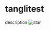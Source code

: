 # tanglitest
description
![star](https://gitcode.com/GitCode-official-team/EssayCompetition/star/badge.svg)
